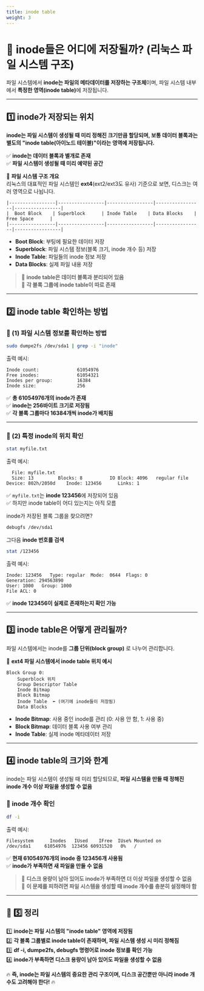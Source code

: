 ```yaml
---
title: inode table
weight: 3
---
```

# 📌 **inode들은 어디에 저장될까? (리눅스 파일 시스템 구조)**  

파일 시스템에서 **inode는 파일의 메타데이터를 저장하는 구조체**이며, 파일 시스템 내부에서 <b>특정한 영역(inode table)</b>에 저장됩니다.  

---

## **1️⃣ inode가 저장되는 위치**  

**inode는 파일 시스템이 생성될 때 미리 정해진 크기만큼 할당되며, 보통 데이터 블록과는 별도의 "inode table(아이노드 테이블)"이라는 영역에 저장됩니다.**  

✅ **inode는 데이터 블록과 별개로 존재**  
✅ **파일 시스템이 생성될 때 미리 예약된 공간**  

📌 **파일 시스템 구조 개요**  
리눅스의 대표적인 파일 시스템인 **ext4**(ext2/ext3도 유사) 기준으로 보면, 디스크는 여러 영역으로 나뉩니다.

```
|-----------------|-----------------|-----------------|-----------------|-----------------|
|  Boot Block    | Superblock      | Inode Table    | Data Blocks    | Free Space      |
|-----------------|-----------------|-----------------|-----------------|-----------------|
```
- **Boot Block**: 부팅에 필요한 데이터 저장  
- **Superblock**: 파일 시스템 정보(블록 크기, inode 개수 등) 저장  
- **Inode Table**: 파일들의 inode 정보 저장  
- **Data Blocks**: 실제 파일 내용 저장  

> 📍 **inode table은 데이터 블록과 분리되어 있음**  
> 📍 **각 블록 그룹에 inode table이 따로 존재**  

---

## **2️⃣ inode table 확인하는 방법**  
### **📌 (1) 파일 시스템 정보를 확인하는 방법**
```bash
sudo dumpe2fs /dev/sda1 | grep -i "inode"
```
출력 예시:
```
Inode count:              61054976
Free inodes:              61054321
Inodes per group:         16384
Inode size:               256
```
✅ **총 61054976개의 inode가 존재**  
✅ **inode는 256바이트 크기로 저장됨**  
✅ **각 블록 그룹마다 16384개씩 inode가 배치됨**  

---

### **📌 (2) 특정 inode의 위치 확인**
```bash
stat myfile.txt
```
출력 예시:
```
  File: myfile.txt
  Size: 13         Blocks: 8          IO Block: 4096   regular file
Device: 802h/2050d    Inode: 123456      Links: 1
```
✅ `myfile.txt`는 **inode 123456**에 저장되어 있음  
✅ 하지만 inode table이 어디 있는지는 아직 모름  

inode가 저장된 블록 그룹을 찾으려면?
```bash
debugfs /dev/sda1
```
그다음 **inode 번호를 검색**
```bash
stat /123456
```
출력 예시:
```
Inode: 123456   Type: regular  Mode:  0644  Flags: 0
Generation: 294563890
User: 1000   Group: 1000
File ACL: 0
```
✅ **inode 123456이 실제로 존재하는지 확인 가능**  

---

## **3️⃣ inode table은 어떻게 관리될까?**
파일 시스템에서는 inode를 **그룹 단위(block group)** 로 나누어 관리합니다.  

📌 **ext4 파일 시스템에서 inode table 위치 예시**
```
Block Group 0:
    Superblock 위치
    Group Descriptor Table
    Inode Bitmap
    Block Bitmap
    Inode Table  ⬅️ (여기에 inode들이 저장됨)
    Data Blocks
```
- **Inode Bitmap**: 사용 중인 inode를 관리 (0: 사용 안 함, 1: 사용 중)  
- **Block Bitmap**: 데이터 블록 사용 여부 관리  
- **Inode Table**: 실제 inode 메타데이터 저장  

---

## **4️⃣ inode table의 크기와 한계**
inode는 파일 시스템이 생성될 때 미리 할당되므로, **파일 시스템을 만들 때 정해진 inode 개수 이상 파일을 생성할 수 없음**  

### **📌 inode 개수 확인**
```bash
df -i
```
출력 예시:
```
Filesystem      Inodes   IUsed    IFree  IUse% Mounted on
/dev/sda1     61054976  123456 60931520   0%   /
```
✅ **현재 61054976개의 inode 중 123456개 사용됨**  
✅ **inode가 부족하면 새 파일을 만들 수 없음**  

> 📍 **디스크 용량이 남아 있어도 inode가 부족하면 더 이상 파일을 생성할 수 없음**  
> 📍 **이 문제를 피하려면 파일 시스템을 생성할 때 inode 개수를 충분히 설정해야 함**  

---

## **📌 5️⃣ 정리**
1️⃣ **inode는 파일 시스템의 "inode table" 영역에 저장됨**  
2️⃣ **각 블록 그룹별로 inode table이 존재하며, 파일 시스템 생성 시 미리 정해짐**  
3️⃣ **df -i, dumpe2fs, debugfs 명령어로 inode 정보를 확인 가능**  
4️⃣ **inode가 부족하면 디스크 용량이 남아 있어도 파일을 생성할 수 없음**  

🔥 **즉, inode는 파일 시스템의 중요한 관리 구조이며, 디스크 공간뿐만 아니라 inode 개수도 고려해야 한다!** 🔥
